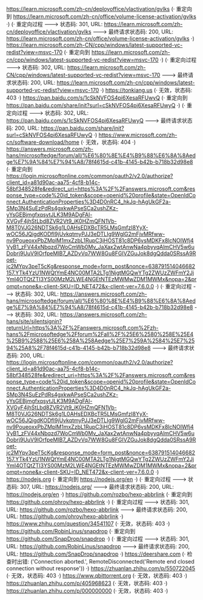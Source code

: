 https://learn.microsoft.com/zh-cn/deployoffice/vlactivation/gvlks (· 重定向到 https://learn.microsoft.com/zh-cn/office/volume-license-activation/gvlks ·)
(· 重定向过程 ---> 状态码: 301, URL: https://learn.microsoft.com/zh-cn/deployoffice/vlactivation/gvlks ---> 最终请求状态码: 200, URL: https://learn.microsoft.com/zh-cn/office/volume-license-activation/gvlks ·)
https://learn.microsoft.com/zh-CN/cpp/windows/latest-supported-vc-redist?view=msvc-170 (· 重定向到 https://learn.microsoft.com/zh-cn/cpp/windows/latest-supported-vc-redist?view=msvc-170 ·)
(· 重定向过程 ---> 状态码: 302, URL: https://learn.microsoft.com/zh-CN/cpp/windows/latest-supported-vc-redist?view=msvc-170 ---> 最终请求状态码: 200, URL: https://learn.microsoft.com/zh-cn/cpp/windows/latest-supported-vc-redist?view=msvc-170 ·)
https://tonkiang.us (· 无效，状态码: 403 ·)
https://pan.baidu.com/s/1cSkNVFOS4pi6XesaRFUwyQ (· 重定向到 https://pan.baidu.com/share/init?surl=cSkNVFOS4pi6XesaRFUwyQ ·)
(· 重定向过程 ---> 状态码: 302, URL: https://pan.baidu.com/s/1cSkNVFOS4pi6XesaRFUwyQ ---> 最终请求状态码: 200, URL: https://pan.baidu.com/share/init?surl=cSkNVFOS4pi6XesaRFUwyQ ·)
https://www.microsoft.com/zh-cn/software-download/home (· 无效，状态码: 404 ·)
https://answers.microsoft.com/zh-hans/microsoftedge/forum/all/%E6%80%8E%E4%B9%88%E6%8A%8Aedge%E7%9A%84%E7%94%A8/78f4615d-c41b-4145-b42b-b718b32d98e8 (· 重定向到 https://login.microsoftonline.com/common/oauth2/v2.0/authorize?client_id=a81d90ac-aa75-4cf8-b14c-58bf348528fe&redirect_uri=https%3A%2F%2Fanswers.microsoft.com&response_type=code%20id_token&scope=openid%20profile&state=OpenIdConnect.AuthenticationProperties%3D4D0nRC4_hkJq-hAgUkGF2a-SMp3N4SuEzPdRs4gxkwAPseSCa2ushZKz-yYsGEBjmgfxqsytJLK3M9ADgFAl-XVGyF4jhStLbd8ZVR2Vt9_iK0HZmQFN1Vb-M8T0VJG26NDTSk6g1L0AHsEDXBcTR5LMsGmfzI8YyX-wOC56JQigdKODfI9jUvkqtmyPJJ3eDTLIg9WglG2mFjvMRfww-nv9PoueoxxPbZMplM1mxZzbL1RupC3jHOST81c8DP6vsMDKFx8lcNOIWfj4VyB1_zFV44xNbqzd7WoCmWb0Mv_JaXax2wtAnwNa4pbyyqAlmCHV5w6uDobrj9UuV9lOrfpeMIB7_AZDvVq7WW8Gu8FGIVZGuJok8dgQdda0SRssA9Roet-jc2MYpv3peT5cKg&response_mode=form_post&nonce=638791514046682157.YTk4YzU1NWQtYmE4NC00MTA2LTg1NjgtMGQwYTg2ZWUzZWFmY2JjYmI4OTQtZTI3YS00MzM2LWE4NGEtNTEzMWMwZDM1MWMx&nopa=2&prompt=none&x-client-SKU=ID_NET472&x-client-ver=7.6.0.0 ·)
(· 重定向过程 ---> 状态码: 302, URL: https://answers.microsoft.com/zh-hans/microsoftedge/forum/all/%E6%80%8E%E4%B9%88%E6%8A%8Aedge%E7%9A%84%E7%94%A8/78f4615d-c41b-4145-b42b-b718b32d98e8 ---> 状态码: 302, URL: https://answers.microsoft.com/zh-hans/site/silentsignin?returnUrl=https%3A%2F%2Fanswers.microsoft.com%2Fzh-hans%2Fmicrosoftedge%2Fforum%2Fall%2F%25E6%2580%258E%25E4%25B9%2588%25E6%258A%258Aedge%25E7%259A%2584%25E7%2594%25A8%2F78f4615d-c41b-4145-b42b-b718b32d98e8 ---> 最终请求状态码: 200, URL: https://login.microsoftonline.com/common/oauth2/v2.0/authorize?client_id=a81d90ac-aa75-4cf8-b14c-58bf348528fe&redirect_uri=https%3A%2F%2Fanswers.microsoft.com&response_type=code%20id_token&scope=openid%20profile&state=OpenIdConnect.AuthenticationProperties%3D4D0nRC4_hkJq-hAgUkGF2a-SMp3N4SuEzPdRs4gxkwAPseSCa2ushZKz-yYsGEBjmgfxqsytJLK3M9ADgFAl-XVGyF4jhStLbd8ZVR2Vt9_iK0HZmQFN1Vb-M8T0VJG26NDTSk6g1L0AHsEDXBcTR5LMsGmfzI8YyX-wOC56JQigdKODfI9jUvkqtmyPJJ3eDTLIg9WglG2mFjvMRfww-nv9PoueoxxPbZMplM1mxZzbL1RupC3jHOST81c8DP6vsMDKFx8lcNOIWfj4VyB1_zFV44xNbqzd7WoCmWb0Mv_JaXax2wtAnwNa4pbyyqAlmCHV5w6uDobrj9UuV9lOrfpeMIB7_AZDvVq7WW8Gu8FGIVZGuJok8dgQdda0SRssA9Roet-jc2MYpv3peT5cKg&response_mode=form_post&nonce=638791514046682157.YTk4YzU1NWQtYmE4NC00MTA2LTg1NjgtMGQwYTg2ZWUzZWFmY2JjYmI4OTQtZTI3YS00MzM2LWE4NGEtNTEzMWMwZDM1MWMx&nopa=2&prompt=none&x-client-SKU=ID_NET472&x-client-ver=7.6.0.0 ·)
https://nodejs.org (· 重定向到 https://nodejs.org/en ·)
(· 重定向过程 ---> 状态码: 307, URL: https://nodejs.org/ ---> 最终请求状态码: 200, URL: https://nodejs.org/en ·)
https://github.com/rozbo/hexo-abbrlink (· 重定向到 https://github.com/ohroy/hexo-abbrlink ·)
(· 重定向过程 ---> 状态码: 301, URL: https://github.com/rozbo/hexo-abbrlink ---> 最终请求状态码: 200, URL: https://github.com/ohroy/hexo-abbrlink ·)
https://www.zhihu.com/question/34541107 (· 无效，状态码: 403 ·)
https://github.com/RobinLinus/snapdrop (· 重定向到 https://github.com/SnapDrop/snapdrop ·)
(· 重定向过程 ---> 状态码: 301, URL: https://github.com/RobinLinus/snapdrop ---> 最终请求状态码: 200, URL: https://github.com/SnapDrop/snapdrop ·)
https://deershare.com (· 检查时出错: ('Connection aborted.', RemoteDisconnected('Remote end closed connection without response')) ·)
https://zhuanlan.zhihu.com/p/550722045 (· 无效，状态码: 403 ·)
https://www.qbittorrent.org (· 无效，状态码: 403 ·)
https://zhuanlan.zhihu.com/p/405968623 (· 无效，状态码: 403 ·)
https://zhuanlan.zhihu.com/p/000000000 (· 无效，状态码: 403 ·)
